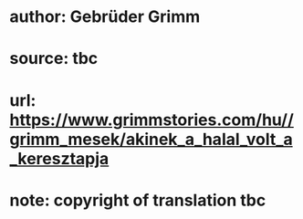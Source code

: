 # author: Gebrüder Grimm
# source: tbc
# url: https://www.grimmstories.com/hu//grimm_mesek/akinek_a_halal_volt_a_keresztapja
# note: copyright of translation tbc


